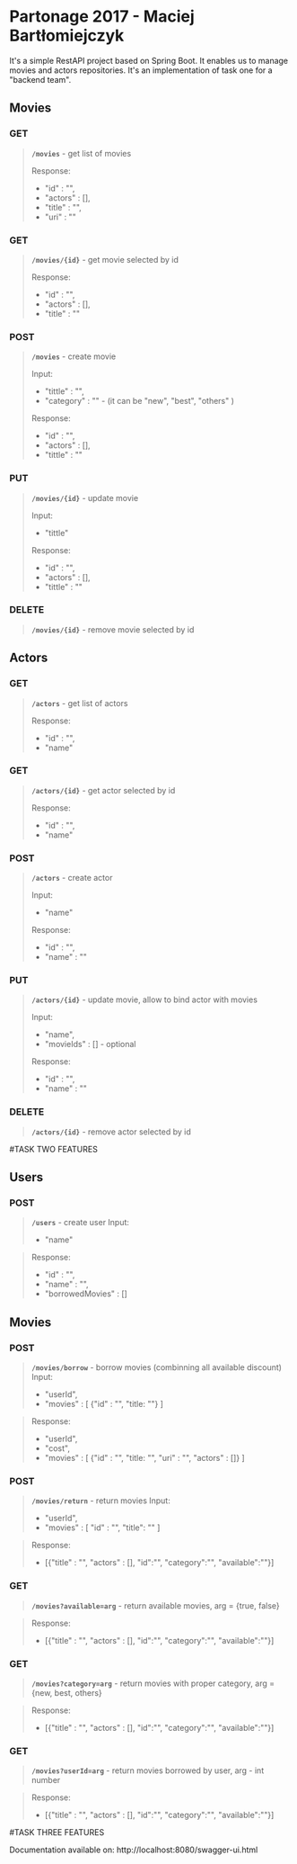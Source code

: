 # Partonage 2017 - Maciej Bartłomiejczyk
It's a simple RestAPI project based on Spring Boot. It enables us to manage movies and actors repositories. It's an implementation of task one for a "backend team". 


Movies
-------
### GET
>**`/movies`** - get list of movies
>
> Response:
>- "id" : "",
>- "actors" : [], 
>- "title" : "",
>- "uri" : ""

### GET
>**`/movies/{id}`** - get movie selected by id
>
> Response:
>- "id" : "",
>- "actors" : [], 
>- "title" : ""

### POST
>**`/movies`** - create movie
>
> Input:
>- "tittle" : "",
>- "category" : "" - (it can be "new", "best", "others" )
>
> Response:
>- "id" : "",
>- "actors" : [], 
>- "tittle" : ""

### PUT
>**`/movies/{id}`** - update movie
>
> Input:
>- "tittle"
>
> Response:
>- "id" : "",
>- "actors" : [], 
>- "tittle" : ""

### DELETE
>**`/movies/{id}`** - remove movie selected by id


Actors
-------
### GET
>**`/actors`** - get list of actors
>
> Response:
>- "id" : "",
>- "name"

### GET
>**`/actors/{id}`** - get actor selected by id
>
> Response:
>- "id" : "",
>- "name"

### POST
>**`/actors`** - create actor
>
> Input:
>- "name"
>
> Response:
>- "id" : "",
>- "name" : ""

### PUT
>**`/actors/{id}`** - update movie, allow to bind actor with movies
>
> Input:
>- "name",
>- "movieIds" : [] - optional
>
> Response:
>- "id" : "",
>- "name" : ""

### DELETE
>**`/actors/{id}`** - remove actor selected by id



#TASK TWO FEATURES

Users
-------
### POST
>**`/users`** - create user
> Input:
>- "name"

> Response:
>- "id" : "",
>- "name" : "",
>- "borrowedMovies" : []

Movies
-------
### POST
>**`/movies/borrow`** - borrow movies (combinning all available discount) 
> Input:
>- "userId",
>- "movies" : [
    {"id" : "",
    "title: ""}
  ]

> Response:
>- "userId",
>- "cost", 
>- "movies" : [
    {"id" : "",
    "title: "",
    "uri" : "",
    "actors" : []}
  ]
  
### POST
>**`/movies/return`** - return movies
> Input:
>- "userId",
>- "movies" : [
    "id" : "",
    "title": ""
  ]
  
> Response: 
>- [{"title" : "", "actors" : [], "id":"", "category":"", "available":""}]

### GET
>**`/movies?available=arg`** - return available movies, arg = {true, false}

> Response: 
>- [{"title" : "", "actors" : [], "id":"", "category":"", "available":""}]

### GET
>**`/movies?category=arg`** - return movies with proper category, arg = {new, best, others}

> Response: 
>- [{"title" : "", "actors" : [], "id":"", "category":"", "available":""}]

### GET
>**`/movies?userId=arg`** - return movies borrowed by user, arg - int number

> Response: 
>- [{"title" : "", "actors" : [], "id":"", "category":"", "available":""}]


#TASK THREE FEATURES

Documentation available on: http://localhost:8080/swagger-ui.html
